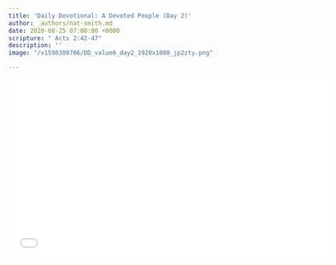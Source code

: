 ```yaml
---
title: 'Daily Devotional: A Devoted People (Day 2)'
author: _authors/nat-smith.md
date: 2020-08-25 07:00:00 +0000
scripture: " Acts 2:42-47"
description: ''
image: "/v1598300706/DD_value6_day2_1920x1080_jp2zty.png"

---
```

<iframe src="[https://player.vimeo.com/video/451277262](https://player.vimeo.com/video/451277262 "https://player.vimeo.com/video/451277262")" width="640" height="360" frameborder="0" allow="autoplay; fullscreen" allowfullscreen></iframe>